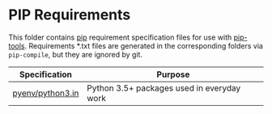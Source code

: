 # PIP Requirements

This folder contains [pip][] requirement specification files for use with
[pip-tools][]. Requirements *.txt files are generated in the corresponding
folders via `pip-compile`, but they are ignored by git.

|Specification|Purpose|
|---|---|
|[pyenv/python3.in](pyenv/python3.in)|Python 3.5+ packages used in everyday work|

[pip]:       https://pypi.python.org/pypi/pip
[pip-tools]: https://github.com/nvie/pip-tools